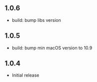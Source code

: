 ## 1.0.6

- build: bump libs version

## 1.0.5

- build: bump min macOS version to 10.9

## 1.0.4

- Initial release

